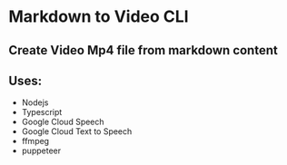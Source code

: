 # Markdown to Video CLI

## Create Video Mp4 file from markdown content

## Uses:

- Nodejs
- Typescript
- Google Cloud Speech
- Google Cloud Text to Speech
- ffmpeg
- puppeteer
